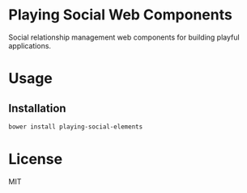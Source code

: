 Playing Social Web Components
=============================

Social relationship management web components for building playful applications.

# Usage

## Installation

```bash
bower install playing-social-elements
```

# License

MIT
